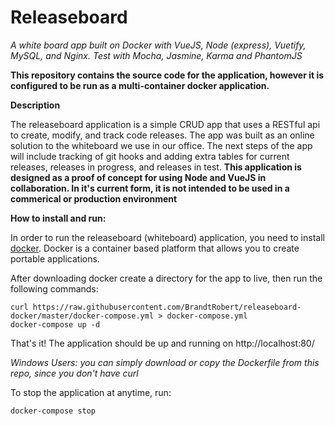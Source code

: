# Releaseboard

*A white board app built on Docker with VueJS, Node (express), Vuetify, MySQL, and Nginx. Test with Mocha, Jasmine, Karma and PhantomJS*

**This repository contains the source code for the application, however it is configured to be run as a multi-container docker
application.**

**Description**

The releaseboard application is a simple CRUD app that uses a RESTful api to create, modify, and track code releases.
The app was built as an online solution to the whiteboard we use in our office.
The next steps of the app will include tracking of git hooks and adding
extra tables for current releases, releases in progress, and releases in test.
**This application is designed as a proof of concept for using Node and VueJS in collaboration.
In it's current form, it is not intended to be used in a commerical or production environment**

**How to install and run:**

In order to run the releaseboard (whiteboard) application, you need to install [docker](https://www.docker.com/).
Docker is a container based platform that allows you to create portable applications. 

After downloading docker create a directory for the app to live, then run the following commands:
```
curl https://raw.githubusercontent.com/BrandtRobert/releaseboard-docker/master/docker-compose.yml > docker-compose.yml
docker-compose up -d
```
That's it! The application should be up and running on http://localhost:80/

*Windows Users: you can simply download or copy the Dockerfile from this repo, since you don't have curl*

To stop the application at anytime, run:
```
docker-compose stop
```
